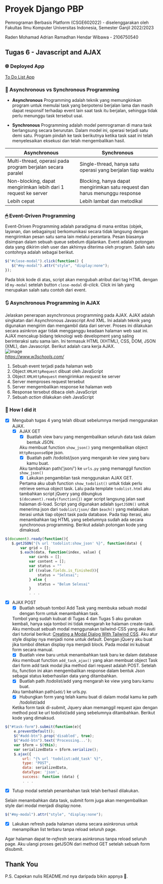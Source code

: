 # Proyek Django PBP

Pemrograman Berbasis Platform (CSGE602022) - diselenggarakan oleh Fakultas Ilmu Komputer Universitas Indonesia, Semester Ganjil 2022/2023

Raden Mohamad Adrian Ramadhan Hendar Wibawa - 2106750540

## Tugas 6 - Javascript and AJAX

### 🌐 Deployed App 

[To Do List App](https://pbp-assignment-2106750540.herokuapp.com/todolist/)


### 🔄 Asynchronous vs Synchronous Programming
- **Asynchronous** Programming adalah teknik yang memungkinkan program untuk memulai task yang berpotensi berjalan lama dan masih dapat responsif terhadap event lain saat task itu berjalan, sehingga tidak perlu menunggu task tersebut usai. 

- **Synchronous** Programming adalah model pemrograman di mana task berlangsung secara berurutan. Dalam model ini, operasi terjadi satu demi satu. Program pindah ke task berikutnya ketika task saat ini telah menyelesaikan eksekusi dan telah mengembalikan hasil.

| Asynchronous | Synchronous |
| ------------ | ----------- |
| Multi-thread, operasi pada program berjalan secara paralel | Single-thread, hanya satu operasi yang berjalan tiap waktu |
| Non-blocking, dapat mengirimkan lebih dari 1 request ke server | Blocking, hanya dapat mengirimkan satu request dan harus menunggu response |
| Lebih cepat | Lebih lambat dan metodikal |
 
### 🖱 Event-Driven Programming
Event-Driven Programming adalah paradigma di mana entitas (objek, layanan, dan sebagainya) berkomunikasi secara tidak langsung dengan mengirimkan pesan satu sama lain melalui perantara. Pesan biasanya disimpan dalam sebuah queue sebelum dijalankan.
Event adalah potongan data yang dikirim oleh user dan akhirnya diterima oleh program. Salah satu contohnya adalah sebagai berikut.

```Javascript
$("#close-modal").click(function() {
   $("#my-modal").attr("style", "display:none");
});
```
Pada blok kode di atas, script akan mengubah atribut dari tag HTML dengan id `my-modal` setelah button `close-modal` di-_click_. Click ini lah yang merupakan salah satu contoh dari event.

### 🔃 Asynchronous Programming in AJAX
Jelaskan penerapan asynchronous programming pada AJAX.
AJAX adalah singkatan dari Asynchronous Javascript And XML. Ini adalah teknik yang digunakan mengirim dan mengambil data dari server. Proses ini dilakukan secara asinkron agar tidak mengganggu keadaan halaman web saat ini. AJAX mencakup bidang teknologi web development yang saling berinteraksi satu sama lain. Ini termasuk HTML (XHTML), CSS, DOM, JSON (XML), dan Javascript.
Berikut adalah cara kerja AJAX. \
![image](https://user-images.githubusercontent.com/58902925/194973930-83735b0e-133f-4b74-991e-561e3f011a39.png) \
_https://www.w3schools.com/_
1. Sebuah event terjadi pada halaman web
2. Object `XMLHttpRequest` dibuat oleh JavaScript
3. Object `XMLHttpRequest` mengirimkan request ke server
4. Server memproses request tersebut
5. Server mengembalikan response ke halaman web
6. Response tersebut dibaca oleh JavaScript
7. Sebuah _action_ dilakukan oleh JavaScript

### 📝 How I did it
- [x] Mengubah tugas 4 yang telah dibuat sebelumnya menjadi menggunakan AJAX.
  - [x] AJAX GET
    - [x] Buatlah view baru yang mengembalikan seluruh data task dalam bentuk JSON.
    
    Aku membuat function `show_json()` yang mengembalikan object `HttpResponse`tipe json.
    - [x] Buatlah path /todolist/json yang mengarah ke view yang baru kamu buat.
    
    Aku tambahkan path('json/') ke `urls.py` yang memanggil function `show_json()`
    - [x] Lakukan pengambilan task menggunakan AJAX GET.
    
    Pertama aku ubah function `show_todolist()` untuk tidak perlu retrieve semua object task. Lalu pada template `todolist.html` aku tambahkan script jQuery yang dibungkus `$(document).ready(function{})` agar script langsung jalan saat halaman di-load. Script yang digunakan adalah `$getJSON()` untuk menerima json dari `todolist/json/` dan `$each()` yang melakukan iterasi untuk tiap object task pada database. Pada tiap iterasi, aku menambahkan tag HTML yang sebelumnya sudah ada secara synchronous programming. Berikut adalah potongan kode yang dimaksud.
```Javascript
$(document).ready(function(){
   $.getJSON("{% url 'todolist:show_json' %}", function(data) {
       var grid = [];
       $.each(data, function(index, value) {
           var cards = [];
           var content = [];
           var status = ""
           if ((value.fields.is_finished)){
               status = "Selesai";
           } else {
               status = "Belum Selesai"
           }
           . . .
```
  - [x] AJAX POST
    - [x] Buatlah sebuah tombol Add Task yang membuka sebuah modal dengan form untuk menambahkan task.

    Tombol yang sudah kubuat di Tugas 4 dan Tugas 5 aku gunakan kembali, hanya saja tombol ini tidak mengarah ke halaman create-task. Aku membuat sebuah modal menggunakan tailwind-CSS yang aku ikuti dari tutorial berikut: [Creating a Modal Dialog With Tailwind CSS](https://www.section.io/engineering-education/creating-a-modal-dialog-with-tailwind-css/). Aku atur style display nya menjadi none untuk default. Dengan jQuery aku buat jika tombol ditekan display nya menjadi block. Pada modal ini kubuat form secara manual.
    - [x] Buatlah view baru untuk menambahkan task baru ke dalam database
    
    Aku membuat function `add_task_ajax()` yang akan membuat object Task dari form add task modal jika method dari request adalah POST. Setelah itu, function ini akan mengembalikan response dalam bentuk Json sebagai status keberhasilan data yang ditambahkan.
    - [x] Buatlah path /todolist/add yang mengarah ke view yang baru kamu buat.
    
    Aku tambahkan path(`add/`) ke urls.py.
    - [x] Hubungkan form yang telah kamu buat di dalam modal kamu ke path /todolist/add
    
    Ketika form task di-_submit_, Jquery akan memanggil request ajax dengan method post ke url todolist/add yang sebelumnya ditambahkan. Berikut kode yang dimaksud.
    
```Javascript
$("#task-form").submit(function(e){
    e.preventDefault();
    $("#add-btn").prop('disabled', true);
    $("#add-btn").text('Processing...');
    var $form = $(this);
    var serializedData = $form.serialize();
    $.ajax({
        url: "{% url 'todolist:add_task' %}",
        type: "POST",
        data: serializedData,
        dataType: 'json',
        success: function (data) {
        . . . 
```

   - [x] Tutup modal setelah penambahan task telah berhasil dilakukan.
   
   Selain menambahkan data task, submit form juga akan mengembalikan style dari modal menjadi display:none.
   
```Javascript
$("#my-modal").attr("style", "display:none");
```
   - [x] Lakukan refresh pada halaman utama secara asinkronus untuk menampilkan list terbaru tanpa reload seluruh page.
   
   Agar halaman dapat te-_refresh_ secara asinkronus tanpa reload seluruh page. Aku ulangi proses getJSON dari method GET setelah sebuah form disubmit.

## Thank You
P.S. Capekan nulis README.md nya daripada bikin appnya 🤭.


